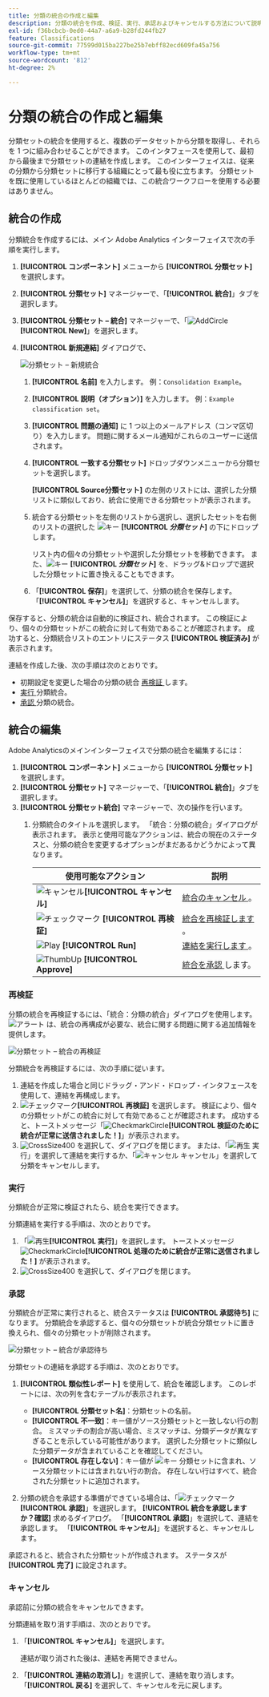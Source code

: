 ```yaml
---
title: 分類の統合の作成と編集
description: 分類の統合を作成、検証、実行、承認およびキャンセルする方法について説明します。
exl-id: f36bcbcb-0ed0-44a7-a6a9-b28fd244fb27
feature: Classifications
source-git-commit: 77599d015ba227be25b7ebff82ecd609fa45a756
workflow-type: tm+mt
source-wordcount: '812'
ht-degree: 2%

---
```


# 分類の統合の作成と編集

分類セットの統合を使用すると、複数のデータセットから分類を取得し、それらを 1 つに組み合わせることができます。 このインタフェースを使用して、最初から最後まで分類セットの連結を作成します。 このインターフェイスは、従来の分類から分類セットに移行する組織にとって最も役に立ちます。 分類セットを既に使用しているほとんどの組織では、この統合ワークフローを使用する必要はありません。

## 統合の作成

分類統合を作成するには、メイン Adobe Analytics インターフェイスで次の手順を実行します。

1. **[!UICONTROL コンポーネント]** メニューから **[!UICONTROL 分類セット]** を選択します。
1. **[!UICONTROL 分類セット]** マネージャーで、「**[!UICONTROL 統合]**」タブを選択します。
1. **[!UICONTROL 分類セット – 統合]** マネージャーで、「![AddCircle](/help/assets/icons/AddCircle.svg)**[!UICONTROL New]**」を選択します。
1. **[!UICONTROL 新規連結]** ダイアログで、

   ![ 分類セット – 新規統合 ](assets/classifications-sets-consolidations-new.png)
   1. **[!UICONTROL 名前]** を入力します。 例：`Consolidation Example`。
   1. **[!UICONTROL 説明（オプション）]** を入力します。 例：`Example classification set`。
   1. **[!UICONTROL 問題の通知]** に 1 つ以上のメールアドレス（コンマ区切り）を入力します。 問題に関するメール通知がこれらのユーザーに送信されます。
   1. **[!UICONTROL 一致する分類セット]** ドロップダウンメニューから分類セットを選択します。

      **[!UICONTROL Source分類セット]** の左側のリストには、選択した分類リストに類似しており、統合に使用できる分類セットが表示されます。

   1. 統合する分類セットを左側のリストから選択し、選択したセットを右側のリストの選択した ![ キー ](/help/assets/icons/Key.svg) **[!UICONTROL _分類セット_]** の下にドロップします。

      リスト内の個々の分類セットや選択した分類セットを移動できます。 また、![ キー ](/help/assets/icons/Key.svg) **[!UICONTROL _分類セット_]** を、ドラッグ&amp;ドロップで選択した分類セットに置き換えることもできます。

   1. 「**[!UICONTROL 保存]**」を選択して、分類の統合を保存します。 「**[!UICONTROL キャンセル]**」を選択すると、キャンセルします。

保存すると、分類の統合は自動的に検証され、統合されます。 この検証により、個々の分類セットがこの統合に対して有効であることが確認されます。 成功すると、分類統合リストのエントリにステータス **[!UICONTROL 検証済み]** が表示されます。

連結を作成した後、次の手順は次のとおりです。

* 初期設定を変更した場合の分類の統合 [ 再検証 ](#re-validate) します。
* [ 実行 ](#run) 分類統合。
* [ 承認 ](#approve) 分類の統合。



<!--
         
  

**[!UICONTROL Components]** > **[!UICONTROL Classification sets]** > **[!UICONTROL Consolidations]** > **[!UICONTROL Add]**

The following fields are available when creating a consolidation:

* **[!UICONTROL Name]**: The name of the consolidation.
* **[!UICONTROL Notify of issues]**: A comma-delimited list of email addresses that are notified of issues with this consolidation.
* **[!UICONTROL Dataset to match]**: A drop-down list of all classification sets.

Once you select a classification set, a table with two columns appears:

* The right column contains all classification sets that you want to consolidate. It starts with the classification set selected using the above drop-down list.
* The left column contains all classification sets eligible to be merged with the originally selected dataset. **Schemas must exactly match to be eligible for consolidation**. If schemas do not match the selected classification set, they do not appear in this left column.

Drag the desired classification sets from the available column on the left to the consolidation column on the right. Once the consolidation is given a name and two or more classification sets are in the right column, click **[!UICONTROL Save & Continue]**.

-->

## 統合の編集

Adobe Analyticsのメインインターフェイスで分類の統合を編集するには：

1. **[!UICONTROL コンポーネント]** メニューから **[!UICONTROL 分類セット]** を選択します。
1. **[!UICONTROL 分類セット]** マネージャーで、「**[!UICONTROL 統合]**」タブを選択します。
1. **[!UICONTROL 分類セット統合]** マネージャーで、次の操作を行います。
   1. 分類統合のタイトルを選択します。 「統合：分類の統合」ダイアログが表示されます。 表示と使用可能なアクションは、統合の現在のステータスと、分類の統合を変更するオプションがまだあるかどうかによって異なります。

      | 使用可能なアクション | 説明 |
      |---|---|
      | ![ キャンセル ](/help/assets/icons/Cancel.svg)**[!UICONTROL キャンセル]** | [ 統合のキャンセル ](#cancel)。 |
      | ![ チェックマーク ](/help/assets/icons/Checkmark.svg) **[!UICONTROL 再検証]** | [ 統合を再検証します ](#re-validate)。 |
      | ![Play](/help/assets/icons/Play.svg) **[!UICONTROL Run]** | [ 連結を実行します ](#run)。 |
      | ![ThumbUp](/help/assets/icons/ThumbUp.svg) **[!UICONTROL Approve]** | [ 統合を承認 ](#approve) します。 |



### 再検証

分類の統合を再検証するには、「統合：分類の統合」ダイアログを使用します。 ![ アラート ](/help/assets/icons/Alert.svg) は、統合の再構成が必要な、統合に関する問題に関する追加情報を提供します。

![ 分類セット – 統合の再検証 ](assets/classifications-sets-consolidations-validated.png)

分類統合を再検証するには、次の手順に従います。

1. 連結を作成した場合と同じドラッグ・アンド・ドロップ・インタフェースを使用して、連結を再構成します。
1. ![ チェックマーク ](/help/assets/icons/Checkmark.svg)**[!UICONTROL 再検証]** を選択します。 検証により、個々の分類セットがこの統合に対して有効であることが確認されます。 成功すると、トーストメッセージ「![CheckmarkCircle](/help/assets/icons/CheckmarkCircle.svg)**[!UICONTROL 検証のために統合が正常に送信されました！]**」が表示されます。
1. ![CrossSize400](/help/assets/icons/CrossSize400.svg) を選択して、ダイアログを閉じます。 または、「![ 再生 ](/help/assets/icons/Play.svg) 実行」を選択して連結を実行するか、「![ キャンセル ](/help/assets/icons/Cancel.svg) キャンセル」を選択して分類をキャンセルします。



<!--
Once you have created a consolidation, a list of source datasets appears on the right. The **[!UICONTROL Validate]** button makes sure that each individual classification set is valid for this consolidation. You can reorder the classification steps here to determine priority in cases of mismatched classification values. **The highest classification set in the list overwrites any mismatched values in other classification sets.**

-->

### 実行

分類統合が正常に検証されたら、統合を実行できます。

分類連結を実行する手順は、次のとおりです。

1. 「![ 再生 ](/help/assets/icons/Play.svg)**[!UICONTROL 実行]**」を選択します。 トーストメッセージ ![CheckmarkCircle](/help/assets/icons/CheckmarkCircle.svg)**[!UICONTROL 処理のために統合が正常に送信されました！]** が表示されます。
1. ![CrossSize400](/help/assets/icons/CrossSize400.svg) を選択して、ダイアログを閉じます。


### 承認

分類統合が正常に実行されると、統合ステータスは **[!UICONTROL 承認待ち]** になります。 分類統合を承認すると、個々の分類セットが統合分類セットに置き換えられ、個々の分類セットが削除されます。

![ 分類セット – 統合が承認待ち ](assets/classifications-sets-consolidations-waitingforapproval.png)

分類セットの連結を承認する手順は、次のとおりです。

1. **[!UICONTROL 類似性レポート]** を使用して、統合を確認します。 このレポートには、次の列を含むテーブルが表示されます。

   * **[!UICONTROL 分類セット名]**：分類セットの名前。
   * **[!UICONTROL 不一致]**：キー値がソース分類セットと一致しない行の割合。 ミスマッチの割合が高い場合、ミスマッチは、分類データが異なすぎることを示している可能性があります。 選択した分類セットに類似した分類データが含まれていることを確認してください。
   * **[!UICONTROL 存在しない]**：キー値が ![ キー ](/help/assets/icons/Key.svg) 分類セットに含まれ、ソース分類セットには含まれない行の割合。 存在しない行はすべて、統合された分類セットに追加されます。

1. 分類の統合を承認する準備ができている場合は、「![ チェックマーク ](/help/assets/icons/Checkmark.svg)**[!UICONTROL 承認]**」を選択します。 **[!UICONTROL 統合を承認しますか？確認]** 求めるダイアログ。 「**[!UICONTROL 承認]**」を選択して、連結を承認します。 「**[!UICONTROL キャンセル]**」を選択すると、キャンセルします。

承認されると、統合された分類セットが作成されます。 ステータスが **[!UICONTROL 完了]** に設定されます。


### キャンセル

承認前に分類の統合をキャンセルできます。

分類連結を取り消す手順は、次のとおりです。

1. 「**[!UICONTROL キャンセル]**」を選択します。

   連結が取り消された後は、連結を再開できません。
1. 「**[!UICONTROL 連結の取消し]**」を選択して、連結を取り消します。 「**[!UICONTROL 戻る]** を選択して、キャンセルを元に戻します。
